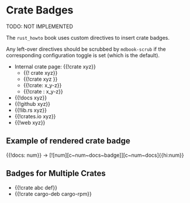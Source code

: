 # Crate Badges

TODO: NOT IMPLEMENTED

The `rust_howto` book uses custom directives to insert crate badges.

Any left-over directives should be scrubbed by `mdbook-scrub` if the corresponding
configuration toggle is set (which is the default).

- Internal crate page: {{!crate xyz}}
  - {{! crate xyz}}
  - {{!crate xyz }}
  - {{!crate: x_y-z}}
  - {{!crate : x_y-z}}
- {{!docs xyz}}
- {{!github xyz}}
- {{!lib.rs xyz}}
- {{!crates.io xyz}}
- {{!web xyz}}

## Example of rendered crate badge

{{!docs: num}} -> [![num][c~num~docs~badge]][c~num~docs]{{hi:num}}

## Badges for Multiple Crates

- {{!crate abc def}}
- {{!crate cargo-deb cargo-rpm}}
